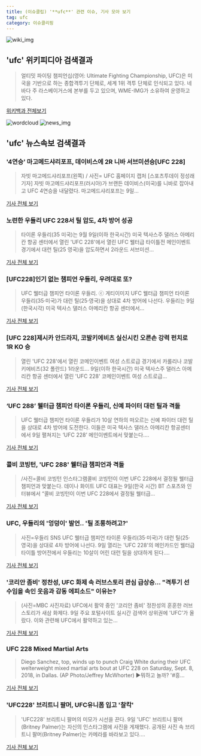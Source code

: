 ```yaml
---
title: (이슈클립) '**ufc**' 관련 이슈, 기사 모아 보기
tag: ufc
category: 이슈클리핑
---
```

![wiki_img](https://user-images.githubusercontent.com/42597476/44503234-41136a80-a6d0-11e8-9071-6fc6418eafe4.png)
## **'**ufc**'** 위키피디아 검색결과
>얼티밋 파이팅 챔피언십(영어: Ultimate Fighting Championship, UFC)은 미국을 기반으로 하는 종합격투기 단체로, 세계 1위 격투 단체로 인식되고 있다. 네바다 주 라스베이거스에 본부를 두고 있으며, WME-IMG가 소유하여 운영하고 있다.

<a href="https://ko.wikipedia.org/wiki/ufc" target="_blank">위키백과 전체보기</a>

![wordcloud](https://s3.ap-northeast-2.amazonaws.com/lyrics101-wordcloud/2018-09-09-1536466842.png)
![news_img](https://user-images.githubusercontent.com/42597476/44507050-1206f400-a6e4-11e8-8d98-7ffbfebb353f.png)
## **'**ufc**'** 뉴스속보 검색결과
### '4연승' 마고메드샤리포프, 데이비스에 2R 니바 서브미션승[UFC 228]

>자빗 마고메드샤리포프(왼쪽) / 사진= UFC 홈페이지 캡처 [스포츠투데이 정성래 기자] 자빗 마고메드샤리포프(러시아)가 브랜든 데이비스(미국)를 니바로 잡아내고 UFC 4연승을 내달렸다. 마고메드샤리포프는 9일...

<a href="http://stoo.asiae.co.kr/news/naver_view.htm?idxno=2018090912174585813" target="_blank">기사 전체 보기</a>

### 노련한 우들리 UFC 228서 틸 압도, 4차 방어 성공

>타이론 우들리(35 미국)는 9월 9일(이하 한국시간) 미국 텍사스주 댈러스 아메리칸 항공 센터에서 열린 'UFC 228'에서 열린 UFC 웰터급 타이틀전 메인이벤트 경기에서 대런 틸(25 영국)을 압도하면서 2라운드 서브미션...

<a href="http://www.newsen.com/news_view.php?uid=201809091238230640" target="_blank">기사 전체 보기</a>

### [UFC228]인기 없는 챔피언 우들리, 우려대로 또?

>UFC 웰터급 챔피언 타이론 우들리. ⓒ 게티이미지 UFC 웰터급 챔피언 타이론 우들리(35·미국)가 대런 틸(25·영국)을 상대로 4차 방어에 나선다. 우들리는 9일(한국시각) 미국 텍사스 댈러스 아메리칸 항공 센터에서...

<a href="http://www.dailian.co.kr/news/view/738089/?sc=naver" target="_blank">기사 전체 보기</a>

### [UFC 228]제시카 안드라지, 코발키에비츠 실신시킨 오른손 강력 펀치로 1R KO 승

>열린 'UFC 228'에서 열린 코메인이벤트 여성 스트로급 경기에서 카롤리나 코발키에비츠(32 폴란드) 1라운드... 9일(이하 한국시간) 미국 텍사스주 댈러스 아메리칸 항공 센터에서 열린 'UFC 228' 코메인이벤트 여성 스트로급...

<a href="http://www.kyeongin.com/main/view.php?key=20180909001250325" target="_blank">기사 전체 보기</a>

### ‘UFC 288’ 웰터급 챔피언 타이론 우들리, 신예 파이터 대런 틸과 격돌

>UFC 웰터급 챔피언 타이론 우들리가 10살 연하의 떠오르는 신예 파이터 대런 틸을 상대로 4차 방어에 도전한다. 이들은 미국 텍사스 댈러스 아메리칸 항공센터에서 9일 펼쳐지는 ‘UFC 228’ 메인이벤트에서 맞붙는다....

<a href="http://sports.khan.co.kr/news/sk_index.html?art_id=201809091036003&sec_id=530102&pt=nv" target="_blank">기사 전체 보기</a>

### 콜비 코빙턴, 'UFC 288' 웰터급 챔피언과 격돌

>/사진=콜비 코빙턴 인스타그램콜비 코빙턴이 이번 UFC 228에서 결정될 웰터급 챔피언과 맞붙는다. 데이나 화이트 UFC 대표는 9일(한국 시간) BT 스포츠와 인터뷰에서 “콜비 코빙턴이 이번 UFC 228에서 결정될 웰터급...

<a href="http://www.asiatoday.co.kr/view.php?key=20180909010004530" target="_blank">기사 전체 보기</a>

### UFC, 우들리의 '엉덩이' 발언.. '틸 조롱하려고?'

>사진=우들리 SNS UFC 웰터급 챔피언 타이론 우들리(35·미국)가 대런 틸(25·영국)을 상대로 4차 방어에 나선다. 9일 열리는 'UFC 228'의 메인카드인 웰터급 타이틀 방어전에서 우들리는 10살이 어린 대런 틸을 상대하게 된다....

<a href="http://www.gukjenews.com/news/articleView.html?idxno=988426" target="_blank">기사 전체 보기</a>

### '코리안 좀비' 정찬성, UFC 화제 속 러브스토리 관심 급상승... "격투기 선수임을 속인 웃음과 감동 에피소드" 이유는?

>(사진=MBC 사진자료) UFC에서 활약 중인 '코리안 좀비' 정찬성의 훈훈한 러브스토리가 새삼 화제다. 9일 주요 포털사이트 실시간 검색어 상위권에 'UFC'가 올랐다.  이와 관련해 UFC에서 활약하고 있는...

<a href="http://www.siminilbo.co.kr/news/articleView.html?idxno=578896" target="_blank">기사 전체 보기</a>

### UFC 228 Mixed Martial Arts

>Diego Sanchez, top, winds up to punch Craig White during their UFC welterweight mixed martial arts bout at UFC 228 on Saturday, Sept. 8, 2018, in Dallas. (AP Photo/Jeffrey McWhorter) ▶뭐하고 놀까? '#흥...

<a href="https://news.naver.com/main/read.nhn?mode=LSD&mid=sec&sid1=104&oid=077&aid=0004256025" target="_blank">기사 전체 보기</a>

### 'UFC228' 브리트니 팔머, UFC유니폼 입고 '찰칵'

>'UFC228' 브리트니 팔머의 미모가 시선을 끈다.   9일 'UFC' 브리트니 팔머(Britney Palmer)는 자신의 인스타그램에 사진을 게재했다.   공개된 사진 속 브리트니 팔머(Britney Palmer)는 카메라를 바라보고 있다....

<a href="http://www.topstarnews.net/news/articleView.html?idxno=478481" target="_blank">기사 전체 보기</a>


